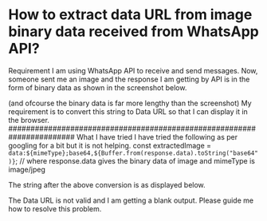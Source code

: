 
# How to extract data URL from image binary data received from WhatsApp API?

Requirement
I am using WhatsApp API to receive and send messages. Now, someone sent me an image and the response I am getting by API is in the form of binary data as shown in the screenshot below.

(and ofcourse the binary data is far more lengthy than the screenshot)
My requirement is to convert this string to Data URL so that I can display it in the browser.
#######################################################################
What I have tried
I have tried the following as per googling for a bit but it is not helping.
const extractedImage = `data:${mimeType};base64,${Buffer.from(response.data).toString("base64")}`;
// where response.data gives the binary data of image and mimeType is image/jpeg

The string after the above conversion is as displayed below.

The Data URL is not valid and I am getting a blank output.
Please guide me how to resolve this problem.

        